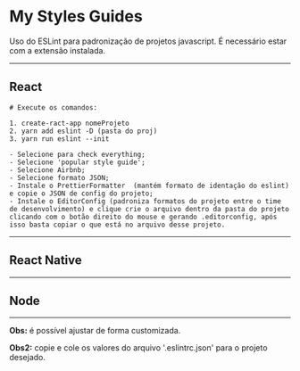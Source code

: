 # My Styles Guides

Uso do ESLint para padronização de projetos javascript. É necessário estar com a extensão instalada.

---

## React

```
# Execute os comandos:

1. create-ract-app nomeProjeto
2. yarn add eslint -D (pasta do proj)
3. yarn run eslint --init

- Selecione para check everything;
- Selecione 'popular style guide';
- Selecione Airbnb;
- Selecione formato JSON;
- Instale o PrettierFormatter  (mantém formato de identação do eslint) e copie o JSON de config do projeto;
- Instale o EditorConfig (padroniza formatos do projeto entre o time de desenvolvimento) e clique crie o arquivo dentro da pasta do projeto clicando com o botão direito do mouse e gerando .editorconfig, após isso basta copiar o que está no arquivo desse projeto.

```
---

## React Native

---

## Node

---

**Obs:** é possível ajustar de forma customizada.

**Obs2:** copie e cole os valores do arquivo '.eslintrc.json' para o projeto desejado.
